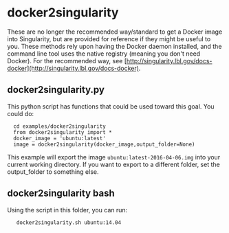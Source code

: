 # docker2singularity

These are no longer the recommended way/standard to get a Docker image into Singularity, but are provided for
reference if they might be useful to you. These methods rely upon having the Docker daemon installed, and the command line tool uses the native registry (meaning you don't need Docker). For the recommended way, see [http://singularity.lbl.gov/docs-docker](http://singularity.lbl.gov/docs-docker).


## docker2singularity.py
This python script has functions that could be used toward this goal. You could do:

      cd examples/docker2singularity
      from docker2singularity import *
      docker_image = 'ubuntu:latest'
      image = docker2singularity(docker_image,output_folder=None)


This example will export the image `ubuntu:latest-2016-04-06.img` into your current working directory. If you want to export to a different folder, set the output_folder to something else.


## docker2singularity bash
Using the script in this folder, you can run:

       docker2singularity.sh ubuntu:14.04
